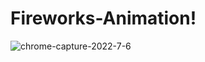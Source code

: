 # Fireworks-Animation!

![chrome-capture-2022-7-6](https://user-images.githubusercontent.com/83089714/183237613-2b4bfa14-f5c2-4dc2-ab99-7daf8ab544f7.gif)
  
